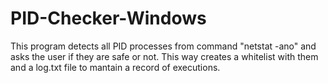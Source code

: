 # PID-Checker-Windows
This program detects all PID processes from command "netstat -ano" and asks the user if they are safe or not. This way creates a whitelist with them and a log.txt file to mantain a record of executions.
